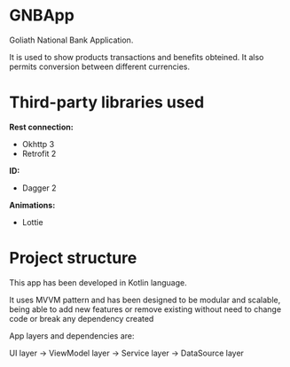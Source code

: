 # GNBApp

Goliath National Bank Application. 

It is used to show products transactions and benefits obteined. It also permits conversion between different currencies.

# Third-party libraries used

**Rest connection:**
* Okhttp 3
* Retrofit 2

**ID:**
* Dagger 2

**Animations:**
* Lottie

# Project structure

This app has been developed in Kotlin language. 

It uses MVVM pattern and has been designed to be modular and scalable, being able to add new features or remove existing without need to change code or break any dependency created

App layers and dependencies are:

UI layer -> ViewModel layer -> Service layer -> DataSource layer

